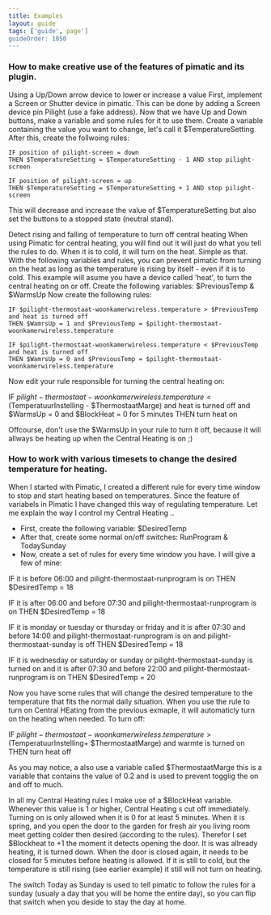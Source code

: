 ```yaml
---
title: Examples
layout: guide
tags: ['guide', page']
guideOrder: 1050
---
```


### How to make creative use of the features of pimatic and its plugin.

Using a Up/Down arrow device to lower or increase a value
First, implement a Screen or Shutter device in pimatic. This can be done by adding a Screen device pin Pilight (use a fake address). Now that we have Up and Down buttons, make a variable and some rules for it to use them.
Create a variable containing the value you want to change, let's call it $TemperatureSetting
After this, create the follwoing rules:

    IF position of pilight-screen = down
    THEN $TemperatureSetting = $TemperatureSetting - 1 AND stop pilight-screen

    IF position of pilight-screen = up
    THEN $TemperatureSetting = $TemperatureSetting + 1 AND stop pilight-screen

This will decrease and increase the value of $TemperatureSetting but also set the buttons to a stopped state (neutral stand).

Detect rising and falling of temperature to turn off central heating
When using Pimatic for central heating, you will find out it will just do what you tell the rules to do. When it is to cold, it will turn on the heat. Simple as that. With the following variables and rules, you can prevent pimatic from turning on the heat as long as the temperature is rising by itself - even if it is to cold. This example will asume you have a device called 'heat', to turn the central heating on or off.
Create the following variables: $PreviousTemp & $WarmsUp
Now create the following rules:

    IF $pilight-thermostaat-woonkamerwireless.temperature > $PreviousTemp and heat is turned off
    THEN $WamrsUp = 1 and $PreviousTemp = $pilight-thermostaat-woonkamerwireless.temperature

    IF $pilight-thermostaat-woonkamerwireless.temperature < $PreviousTemp and heat is turned off
    THEN $WamrsUp = 0 and $PreviousTemp = $pilight-thermostaat-woonkamerwireless.temperature

Now edit your rule responsible for turning the central heating on:

IF $pilight-thermostaat-woonkamerwireless.temperature < ($TemperatuurInstelling - $ThermostaatMarge) and heat is turned off and $WarmsUp = 0 and $BlockHeat = 0 for 5 minutes
THEN turn heat on

Offcourse, don't use the $WarmsUp in your rule to turn it off, because it will allways be heating up when the Central Heating is on ;)

### How to work with various timesets to change the desired temperature for heating.


When I started with Pimatic, I created a different rule for every time window to stop and start heating based on temperatures. Since the feature of variabels in Pimatic I have changed this way of regulating temperature.
Let me explain the way I control my Central Heating ..
  
  * First, create the following variable: $DesiredTemp
  * After that, create some normal on/off switches: RunProgram & TodaySunday
  * Now, create a set of rules for every time window you have. I will give a few of mine:


  IF it is before 06:00 and pilight-thermostaat-runprogram is on
  THEN $DesiredTemp = 18

  IF it is after 06:00 and before 07:30 and pilight-thermostaat-runprogram is on
  THEN $DesiredTemp = 18

  IF  it is monday or tuesday or thursday or friday and it is after 07:30 and before 14:00 and pilight-thermostaat-runprogram is on and pilight-thermostaat-sunday is off
  THEN $DesiredTemp = 18

  IF it is wednesday or saturday or sunday or pilight-thermostaat-sunday is turned on and it is after 07:30 and before 22:00 and pilight-thermostaat-runprogram is on
  THEN $DesiredTemp = 20

Now you have some rules that will change the desired temperature to the temperature that fits the normal daily situation.
When you use the rule to turn on Central HEating from the previous exmaple, it will automaticly turn on the heating when needed.
To turn off:

  IF $pilight-thermostaat-woonkamerwireless.temperature > ($TemperatuurInstelling+ $ThermostaatMarge) and warmte is turned on
  THEN turn heat off

As you may notice, a also use a variable called $ThermostaatMarge this is a variable that contains the value of 0.2 and is used to prevent togglig the on and off to much.

In all my Central Heating rules I make use of a $BlockHeat variable. Whenever this value is 1 or higher, Central Heating s cut off immediately. Turning on is only allowed when it is 0 for at least 5 minutes.
When it is spring, and you open the door to the garden for fresh air you living room meet getting colder then desired (according to the rules). Therefor I set $Blockheat to +1 the moment it detects opening the door. It is was allready heating, it is turned down. When the door is closed again, it needs to be closed for 5 minutes before heating is allowed. If it is still to cold, but the temperature is still rising (see earlier example) it still will not turn on heating.

The switch Today as Sunday is used to tell pimatic to follow the rules for a sunday (usualy a day that you will be home the entire day), so you can flip that switch when you deside to stay the day at home.





